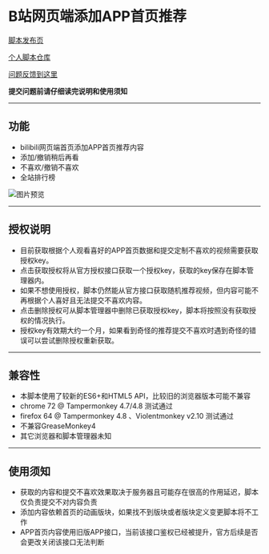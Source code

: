 B站网页端添加APP首页推荐
=========================

[脚本发布页](https://greasyfork.org/zh-CN/scripts/368446)

[个人脚本仓库](https://github.com/indefined/UserScripts)

[问题反馈到这里](https://github.com/indefined/UserScripts/issues)

**提交问题前请仔细读完说明和使用须知**

-------------------------
## 功能

- bilibili网页端首页添加APP首页推荐内容
- 添加/撤销稍后再看
- 不喜欢/撤销不喜欢
- 全站排行榜

![图片预览](https://greasyfork.org/system/screenshots/screenshots/000/011/238/original/bilibiliHome.user.jpg)

-------------------------
## 授权说明

- 目前获取根据个人观看喜好的APP首页数据和提交定制不喜欢的视频需要获取授权key。
- 点击获取授权将从官方授权接口获取一个授权key，获取的key保存在脚本管理器内。
- 如果不想使用授权，脚本仍然能从官方接口获取随机推荐视频，但内容可能不再根据个人喜好且无法提交不喜欢内容。
- 点击删除授权可从脚本管理器中删除已获取授权key，脚本将按照没有获取授权的情况执行。
- 授权key有效期大约一个月，如果看到奇怪的推荐提交不喜欢时遇到奇怪的错误可以尝试删除授权重新获取。

-------------------------
## 兼容性

- 本脚本使用了较新的ES6+和HTML5 API，比较旧的浏览器版本可能不兼容
- chrome 72 @ Tampermonkey 4.7/4.8 测试通过
- firefox 64 @ Tampermonkey 4.8 、Violentmonkey v2.10 测试通过
- 不兼容GreaseMonkey4
- 其它浏览器和脚本管理器未知

-------------------------
## 使用须知

- 获取的内容和提交不喜欢效果取决于服务器且可能存在很高的作用延迟，脚本仅负责提交不对内容负责
- 添加内容依赖首页的动画版块，如果找不到版块或者版块定义变更脚本将不工作
- APP首页内容使用旧版APP接口，当前该接口鉴权已经被提升，官方后续是否会更改关闭该接口无法判断
